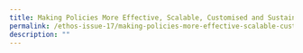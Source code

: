 ```yaml
---
title: Making Policies More Effective, Scalable, Customised and Sustainable
permalink: /ethos-issue-17/making-policies-more-effective-scalable-customised-and-sustainable/
description: ""
---
```

